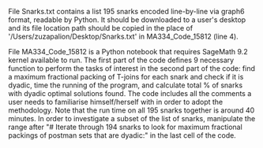 File Snarks.txt contains a list 195 snarks encoded line-by-line via graph6 format, readable by Python. It should be downloaded to a user's desktop and its file location path should be copied in the place of '/Users/zuzapalion/Desktop/Snarks.txt' in MA334_Code_15812 (line 4). 

File MA334_Code_15812 is a Python notebook that requires SageMath 9.2 kernel available to run. 
  The first part of the code defines 9 necessary function to perform the tasks of interest in the second part of the code: find a maximum fractional packing of T-joins for each snark and check if it is dyadic, time the running of the program, and calculate total % of snarks with dyadic optimal solutions found. 
  The code includes all the comments a user needs to familiarise himself/herself with in order to adopt the methodology. 
  Note that the run time on all 195 snarks together is around 40 minutes. In order to investigate a subset of the list of snarks, manipulate the range after "# Iterate through 194 snarks to look for maximum fractional packings of postman sets that are dyadic:" in the last cell of the code. 
